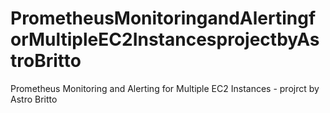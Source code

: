 # PrometheusMonitoringandAlertingforMultipleEC2InstancesprojectbyAstroBritto
 Prometheus Monitoring and Alerting for Multiple EC2 Instances - projrct by Astro Britto

